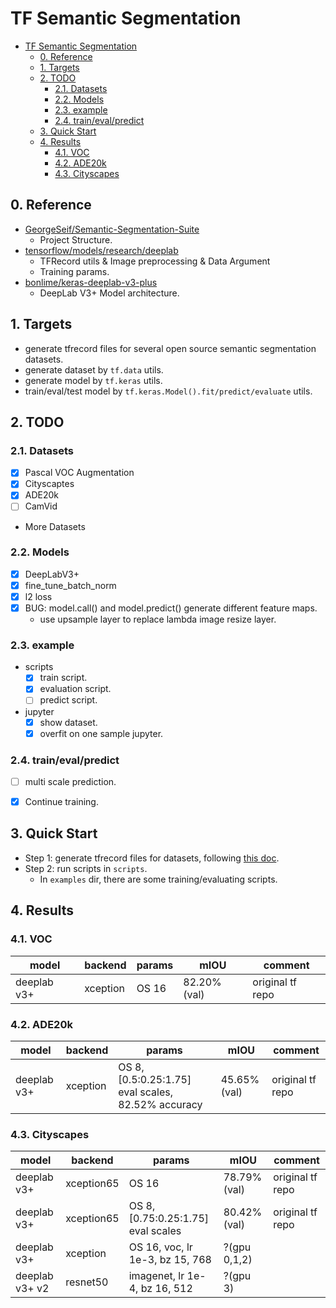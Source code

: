 # TF Semantic Segmentation

+ [TF Semantic Segmentation](#tf-semantic-segmentation)
  + [0. Reference](#0-reference)
  + [1. Targets](#1-targets)
  + [2. TODO](#2-todo)
    + [2.1. Datasets](#21-datasets)
    + [2.2. Models](#22-models)
    + [2.3. example](#23-example)
    + [2.4. train/eval/predict](#24-trainevalpredict)
  + [3. Quick Start](#3-quick-start)
  + [4. Results](#4-results)
    + [4.1. VOC](#41-voc)
    + [4.2. ADE20k](#42-ade20k)
    + [4.3. Cityscapes](#43-cityscapes)

## 0. Reference
+ [GeorgeSeif/Semantic-Segmentation-Suite](https://github.com/GeorgeSeif/Semantic-Segmentation-Suite)
  + Project Structure.
+ [tensorflow/models/research/deeplab](https://github.com/tensorflow/models/tree/master/research/deeplab)
  + TFRecord utils & Image preprocessing & Data Argument
  + Training params.
+ [bonlime/keras-deeplab-v3-plus](https://github.com/bonlime/keras-deeplab-v3-plus)
  + DeepLab V3+ Model architecture.

## 1. Targets
+ generate tfrecord files for several open source semantic segmentation datasets.
+ generate dataset by `tf.data` utils.
+ generate model by `tf.keras` utils.
+ train/eval/test model by `tf.keras.Model().fit/predict/evaluate` utils.


## 2. TODO

### 2.1. Datasets
+ [x] Pascal VOC Augmentation
+ [x] Cityscaptes
+ [x] ADE20k
+ [ ] CamVid
+ More Datasets

### 2.2. Models
+ [x] DeepLabV3+
+ [x] fine_tune_batch_norm
+ [x] l2 loss
+ [x] BUG: model.call() and model.predict() generate different feature maps.
  + use upsample layer to replace lambda image resize layer.


### 2.3. example
+ scripts
  + [x] train script.
  + [x] evaluation script.
  + [ ] predict script.
+ jupyter
  + [x] show dataset.
  + [x] overfit on one sample jupyter.

### 2.4. train/eval/predict
+ [ ] multi scale prediction.
+ [x] Continue training.


## 3. Quick Start
+ Step 1: generate tfrecord files for datasets, following <a href='segmentation/datasets/README.md'>this doc</a>.
+ Step 2: run scripts in `scripts`.
  + In `examples` dir, there are some training/evaluating scripts.

## 4. Results

### 4.1. VOC

| model       | backend  | params | mIOU        | comment          |
| ----------- | -------- | ------ | ----------- | ---------------- |
| deeplab v3+ | xception | OS 16  | 82.20%(val) | original tf repo |

### 4.2. ADE20k
| model       | backend  | params                                             | mIOU        | comment          |
| ----------- | -------- | -------------------------------------------------- | ----------- | ---------------- |
| deeplab v3+ | xception | OS 8, [0.5:0.25:1.75] eval scales, 82.52% accuracy | 45.65%(val) | original tf repo |

### 4.3. Cityscapes
| model          | backend    | params                             | mIOU         | comment          |
| -------------- | ---------- | ---------------------------------- | ------------ | ---------------- |
| deeplab v3+    | xception65 | OS 16                              | 78.79%(val)  | original tf repo |
| deeplab v3+    | xception65 | OS 8, [0.75:0.25:1.75] eval scales | 80.42%(val)  | original tf repo |
| deeplab v3+    | xception   | OS 16, voc, lr 1e-3, bz 15, 768    | ?(gpu 0,1,2) |                  |
| deeplab v3+ v2 | resnet50   | imagenet, lr 1e-4, bz 16, 512      | ?(gpu 3)     |                  |
